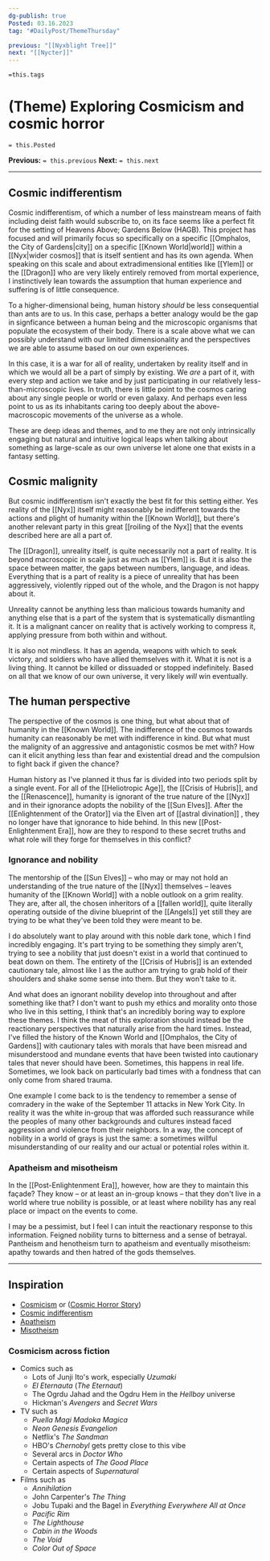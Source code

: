 ```yaml
---
dg-publish: true
Posted: 03.16.2023
tag: "#DailyPost/ThemeThursday"

previous: "[[Nyxblight Tree]]"
next: "[[Nycter]]"
---
```

`=this.tags` 
# (Theme) Exploring Cosmicism and cosmic horror
`= this.Posted`

**Previous:** `= this.previous`
**Next:** `= this.next`

---

## Cosmic indifferentism

Cosmic indifferentism, of which a number of less mainstream means of faith including deist faith would subscribe to, on its face seems like a perfect fit for the setting of Heavens Above; Gardens Below (HAGB). This project has focused and will primarily focus so specifically on a specific [[Omphalos, the City of Gardens|city]] on a specific [[Known World|world]] within a [[Nyx|wider cosmos]] that is itself sentient and has its own agenda. When speaking on this scale and about extradimensional entities like [[Ylem]] or the [[Dragon]] who are very likely entirely removed from mortal experience, I instinctively lean towards the assumption that human experience and suffering is of little consequence.

To a higher-dimensional being, human history *should* be less consequential than ants are to us. In this case, perhaps a better analogy would be the gap in signficance between a human being and the microscopic organisms that populate the ecosystem of their body. There is a scale above what we can possibly understand with our limited dimensionality and the perspectives we are able to assume based on our own experiences.

In this case, it is a war for all of reality, undertaken by reality itself and in which we would all be a part of simply by existing. We *are* a part of it, with every step and action we take and by just participating in our relatively less-than-microscopic lives. In truth, there is little point to the cosmos caring about any single people or world or even galaxy. And perhaps even less point to us as its inhabitants caring too deeply about the above-macroscopic movements of the universe as a whole.

These are deep ideas and themes, and to me they are not only intrinsically engaging but natural and intuitive logical leaps when talking about something as large-scale as our own universe let alone one that exists in a fantasy setting.

## Cosmic malignity

But cosmic indifferentism isn't exactly the best fit for this setting either. Yes reality of the [[Nyx]] itself might reasonably be indifferent towards the actions and plight of humanity within the [[Known World]], but there's another relevant party in this great [[roiling of the Nyx]] that the events described here are all a part of.

The [[Dragon]], unreality itself, is quite necessarily not a part of reality. It is beyond macroscopic in scale just as much as [[Ylem]] is. But it is also the space between matter, the gaps between numbers, language, and ideas. Everything that is a part of reality is a piece of unreality that has been aggressively, violently ripped out of the whole, and the Dragon is not happy about it.

Unreality cannot be anything less than malicious towards humanity and anything else that is a part of the system that is systematically dismantling it. It is a malignant cancer on reality that is actively working to compress it, applying pressure from both within and without.

It is also not mindless. It has an agenda, weapons with which to seek victory, and soldiers who have allied themselves with it. What it is not is a living thing. It cannot be killed or dissuaded or stopped indefinitely. Based on all that we know of our own universe, it very likely *will* win eventually.

## The human perspective

The perspective of the cosmos is one thing, but what about that of humanity in the [[Known World]]. The indifference of the cosmos towards humanity can reasonably be met with indifference in kind. But what must the malignity of an aggressive and antagonistic cosmos be met with? How can it elicit anything less than fear and existential dread and the compulsion to fight back if given the chance?

Human history as I've planned it thus far is divided into two periods split by a single event. For all of the [[Heliotropic Age]], the [[Crisis of Hubris]], and the [[Renascence]], humanity is ignorant of the true nature of the [[Nyx]] and in their ignorance adopts the nobility of the [[Sun Elves]]. After the [[Enlightenment of the Orator]] via the Elven art of [[astral divination]] , they no longer have that ignorance to hide behind. In this new [[Post-Enlightenment Era]], how are they to respond to these secret truths and what role will they forge for themselves in this conflict?

### Ignorance and nobility

The mentorship of the [[Sun Elves]] – who may or may not hold an understanding of the true nature of the [[Nyx]] themselves – leaves humanity of the [[Known World]] with a noble outlook on a grim reality. They are, after all, the chosen inheritors of a [[fallen world]], quite literally operating outside of the divine blueprint of the [[Angels]] yet still they are trying to be what they've been told they were meant to be.

I do absolutely want to play around with this noble dark tone, which I find incredibly engaging. It's part trying to be something they simply aren't, trying to see a nobility that just doesn't exist in a world that continued to beat down on them. The entirety of the [[Crisis of Hubris]] is an extended cautionary tale, almost like I as the author am trying to grab hold of their shoulders and shake some sense into them. But they won't take to it.

And what does an ignorant nobility develop into throughout and after something like that? I don't want to push my ethics and morality onto those who live in this setting, I think that's an incredibly boring way to explore these themes. I think the meat of this exploration should instead be the reactionary perspectives that naturally arise from the hard times. Instead, I've filled the history of the Known World and [[Omphalos, the City of Gardens]] with cautionary tales with morals that have been misread and misunderstood and mundane events that have been twisted into cautionary tales that never should have been. Sometimes, this happens in real life. Sometimes, we look back on particularly bad times with a fondness that can only come from shared trauma.

One example I come back to is the tendency to remember a sense of comradery in the wake of the September 11 attacks in New York City. In reality it was the white in-group that was afforded such reassurance while the peoples of many other backgrounds and cultures instead faced aggression and violence from their neighbors. In a way, the concept of nobility in a world of grays is just the same: a sometimes willful misunderstanding of our reality and our actual or potential roles within it.

### Apatheism and misotheism

In the [[Post-Enlightenment Era]], however, how are they to maintain this façade? They know – or at least an in-group knows – that they don't live in a world where true nobility is possible, or at least where nobility has any real place or impact on the events to come.

I may be a pessimist, but I feel I can intuit the reactionary response to this information. Feigned nobility turns to bitterness and a sense of betrayal. Pantheism and henotheism turn to apatheism and eventually misotheism: apathy towards and then hatred of the gods themselves.

---

## Inspiration
- [Cosmicism](https://en.wikipedia.org/wiki/Cosmicism) or ([Cosmic Horror Story](https://tvtropes.org/pmwiki/pmwiki.php/Main/CosmicHorrorStory))
- [Cosmic indifferentism](https://en.wikipedia.org/wiki/Cosmicism#Cosmic_indifferentism)
- [Apatheism](https://en.wikipedia.org/wiki/Apatheism)
- [Misotheism](https://en.wikipedia.org/wiki/Misotheism)

### Cosmicism across fiction
- Comics such as
	- Lots of Junji Ito's work, especially *Uzumaki*
	- *El Eternauta* (*The Eternaut*)
	- The Ogrdu Jahad and the Ogdru Hem in the *Hellboy* universe
	- Hickman's *Avengers* and *Secret Wars*
- TV such as
	- *Puella Magi Madoka Magica*
	- *Neon Genesis Evangelion*
	- Netflix's *The Sandman*
	- HBO's *Chernobyl* gets pretty close to this vibe
	- Several arcs in *Doctor Who*
	- Certain aspects of *The Good Place*
	- Certain aspects of *Supernatural*
- Films such as
	- *Annihilation*
	- John Carpenter's *The Thing*
	- Jobu Tupaki and the Bagel in *Everything Everywhere All at Once*
	- *Pacific Rim*
	- *The Lighthouse*
	- *Cabin in the Woods*
	- *The Void*
	- *Color Out of Space*